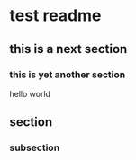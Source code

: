 # test readme

## this is a next section

### this is yet another section

hello world

## section

### subsection
